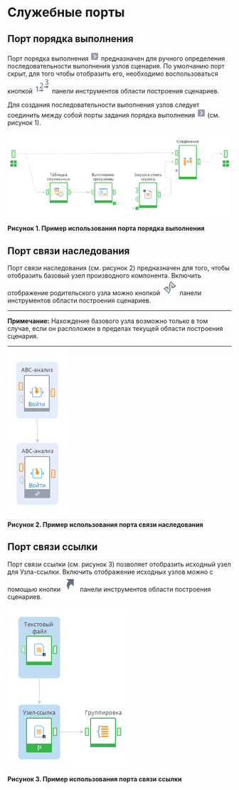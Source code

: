 # Служебные порты

## Порт порядка выполнения

Порт порядка выполнения ![Порядок выполнения](../../media/app/icons/ports/orderport-inactive.svg) предназначен для ручного определения последовательности выполнения узлов сценария. По умолчанию порт скрыт, для того чтобы отобразить его, необходимо воспользоваться кнопкой ![Настройка порядка выполнения](../../media/app/icons/toolbar-18/toolbar-18-62.svg) панели инструментов области построения сценариев.

Для создания последовательности выполнения узлов следует соединить между собой порты задания порядка выполнения
![Порт порядка выполнения](../../media/app/icons/ports/orderport-inactive.svg)
(см. рисунок 1).

![Пример использования служебных портов](service-port-1.png)

**Рисунок 1. Пример использования порта порядка выполнения**

## Порт связи наследования

Порт связи наследования (см. рисунок 2) предназначен для того, чтобы отобразить базовый узел производного компонента. Включить отображение родительского узла можно кнопкой ![Порт связи наследования](../../media/app/icons/toolbar-18/toolbar-18-144.svg) панели инструментов области построения сценариев.

-----

**Примечание:** Нахождение базового узла возможно только в том случае, если он расположен в пределах текущей области построения сценария.

-----

![Порт связи наследования](service-port-2.png)

**Рисунок 2. Пример использования порта связи наследования**

## Порт связи ссылки

Порт связи ссылки (см. рисунок 3) позволяет отобразить исходный узел для Узла-ссылки. Включить отображение исходных узлов можно с помощью кнопки ![Показать исходный узел](../../media/app/beginning/reference-link.svg) панели инструментов области построения сценариев.

![Порт связи ссылки](service-port-3.png)

**Рисунок 3. Пример использования порта связи ссылки**